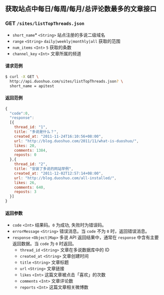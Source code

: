 ## 获取站点中每日/每周/每月/总评论数最多的文章接口

### GET `/sites/listTopThreads.json`
  - `short_name`* `<String>` 站点注册的多说二级域名
  - `range` `<String>` `daily|weekly|monthly|all` 获取的范围
  - `num_items` `<Int>` `5` 获取的条数
  - `channel_key` `<Int>` 文章所属的频道

#### 请求范例
```bash
$ curl -X GET \
  http://api.duoshuo.com/sites/listTopThreads.json? \
  short_name = apitest
```

#### 返回范例
```js
{
  "code":0,
  "response":
  [{
    thread_id: "1",
    title: "多说是什么？",
    created_at: "2011-11-24T16:10:56+08:00",
    url: "http://blog.duoshuo.com/2011/11/what-is-duoshuo/",
    likes: 20,
    comments: 1384,
    reposts: 0
  },{
    thread_id: "2",
    title: "安装了多说的网站举例",
    created_at: "2011-12-02T12:57:14+08:00",
    url: "http://blog.duoshuo.com/all-installed/",
    likes: 26,
    comments: 640,
    reposts: 3
  }]
}
```

#### 返回参数
- `code` `<Int>` 结果码。`0` 为成功, 失败时为错误码。
- `errorMessage` `<String>` 错误消息。当 `code` 不为 `0` 时，返回错误消息。
- `response` `<Object|Map>` 多说 API 返回结果中，通常在 `response` 中含有主要返回数据。当 `code` 为 `0` 时返回。
  - `thread_id` `<String>` 文章在多说数据库中的 ID
  - `created_at` `<String>` 文章创建时间
  - `title` `<String>` 文章标题
  - `url` `<String>` 文章链接
  - `likes` `<Int>` 这篇文章被点击「喜欢」的次数
  - `comments` `<Int>` 文章评论数
  - `reports` `<Int>` 这篇文章相关微博数
